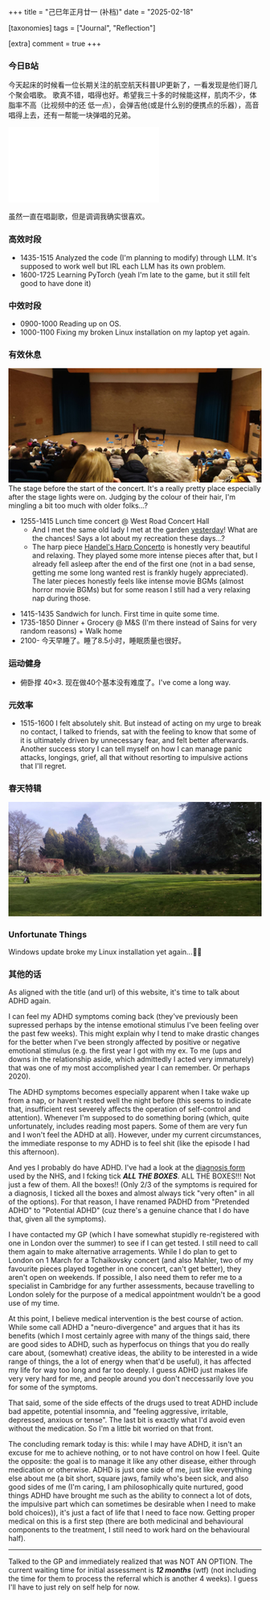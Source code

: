 +++
title = "己巳年正月廿一 (补档)"
date = "2025-02-18"

[taxonomies]
tags = ["Journal", "Reflection"]

[extra]
comment = true
+++

<!-- > @My EX: I have made a decision. Stay tuned for the blog post this weekend. -->

### 今日B站
今天起床的时候看一位长期关注的航空航天科普UP更新了，一看发现是他们哥几个聚会唱歌。
歌真不错，唱得也好。希望我三十多的时候能这样，肌肉不少，体脂率不高（比视频中的还
低一点），会弹吉他(或是什么别的便携点的乐器），高音唱得上去，还有一帮能一块弹唱的兄弟。

<iframe src="//player.bilibili.com/player.html?isOutside=true&aid=114022573738828&bvid=BV1swAceGE5y&cid=28448719467&p=1" scrolling="yes" border="0" frameborder="no" framespacing="0" allowfullscreen="true"></iframe>

虽然一直在唱副歌，但是调调我确实很喜欢。

### 高效时段
- 1435-1515 Analyzed the code (I'm planning to modify) through LLM. It's supposed to
    work well but IRL each LLM has its own problem.
- 1600-1725 Learning PyTorch (yeah I'm late to the game, but it still felt good to have done it)

### 中效时段
- 0900-1000 Reading up on OS.
- 1000-1100 Fixing my broken Linux installation on my laptop yet again.

### 有效休息
![img](/img/concert-02-18.jpg)
The stage before the start of the concert. It's a really pretty place especially
after the stage lights were on. Judging by the colour of their hair, I'm mingling
a bit too much with older folks...?

- 1255-1415 Lunch time concert @ West Road Concert Hall
    - And I met the same old lady I met at the garden [yesterday](@/journals/2025-02-17.md)! What are the chances!
        Says a lot about my recreation these days...?
    - The harp piece [Handel's Harp
        Concerto](https://www.youtube.com/watch?v=8jHr4t3JiGc&ab_channel=JuliaRovinsky)
        is honestly very beautiful and relaxing. They played some more intense pieces
        after that, but I already fell asleep after the end of the first one (not in a
        bad sense, getting me some long wanted rest is frankly hugely appreciated). The
        later pieces honestly feels like intense movie BGMs (almost horror movie BGMs)
        but for some reason I still had a very relaxing nap during those.

<!-- TODO: include a picture of the concert -->
- 1415-1435 Sandwich for lunch. First time in quite some time.
- 1735-1850 Dinner + Grocery @ M&S (I'm there instead of Sains for very random reasons) + Walk home
- 2100-     今天早睡了。睡了8.5小时，睡眠质量也很好。

### 运动健身
- 俯卧撑 40×3. 现在做40个基本没有难度了。I've come a long way.

### 元效率
- 1515-1600 I felt absolutely shit. But instead of acting on my urge to break no contact,
    I talked to friends, sat with the feeling to know that some of it is ultimately driven
    by unnecessary fear, and felt better afterwards. Another success story I can tell myself
    on how I can manage panic attacks, longings, grief, all that without resorting to impulsive
    actions that I'll regret.

### 春天特辑
![img](/img/garden-02-18.jpg)

### Unfortunate Things

Windows update broke my Linux installation yet again...😮‍💨

### 其他的话

As aligned with the title (and url) of this website, it's time to talk about ADHD again.

I can feel my ADHD symptoms coming back (they've previously been supressed perhaps by
the intense emotional stimulus I've been feeling over the past few weeks). This might
explain why I tend to make drastic changes for the better when I've been strongly
affected by positive or negative emotional stimulus (e.g. the first year I got with
my ex. To me (ups and downs in the relationship aside, which admittedly I acted
very immaturely) that was one of my most accomplished year I can remember. Or perhaps
2020).

The ADHD symptoms becomes especially apparent when I take wake up from a nap,
or haven't rested well the night before (this seems to indicate that,
insufficient rest severely affects the operation of self-control and
attention). Whenever I'm supposed to do something boring (which, quite
unfortunately, includes reading most papers. Some of them are very fun and I
won't feel the ADHD at all). However, under my current circumstances, the immediate
response to my ADHD is to feel shit (like the episode I had this afternoon).

And yes I probably do have ADHD. I've had a look at the [diagnosis
form](https://bsw.icb.nhs.uk/wp-content/uploads/sites/6/2022/06/Adult-ADHD-Self-Report-Scale-ASRS-white.pdf)
used by the NHS, and I fcking tick ***ALL THE BOXES***. ALL THE BOXES!!! Not
just a few of them. All the boxes!! (Only 2/3 of the symptoms is required for a
diagnosis, I ticked all the boxes and almost always tick "very often" in all
of the options). For that reason, I have renamed PADHD from "Pretended ADHD"
to "Potential ADHD" (cuz there's a genuine chance that I do have that, given
all the symptoms).

I have contacted my GP (which I have somewhat stupidly re-registered with one in
London over the summer) to see if I can get tested. I still need to call them
again to make alternative arragements. While I do plan to get to London on 1
March for a Tchaikovsky concert (and also Mahler, two of my favourite pieces
played together in one concert, can't get better), they aren't open on
weekends. If possible, I also need them to refer me to a specialist in
Cambridge for any further assessments, because travelling to London solely
for the purpose of a medical appointment wouldn't be a good use of my time.

At this point, I believe medical intervention is the best course of action.
While some call ADHD a "neuro-divergence" and argues that it has its benefits
(which I most certainly agree with many of the things said, there are good sides
to ADHD, such as hyperfocus on things that you do really care about, (somewhat)
creative ideas, the ability to be interested in a wide range of things, the a lot of
energy when that'd be useful), it has affected my life for way too long and far
too deeply. I guess ADHD just makes life very very hard for me, and people
around you don't neccessarily love you for some of the symptoms.

That said, some of the side effects of the drugs used to treat ADHD include
bad appetite, potential insomnia, and "feeling aggressive, irritable, depressed,
anxious or tense". The last bit is exactly what I'd avoid even without the
medication. So I'm a little bit worried on that front.

The concluding remark today is this: while I may have ADHD, it isn't an excuse
for me to achieve nothing, or to not have control on how I feel. Quite the
opposite: the goal is to manage it like any other disease, either through
medication or otherwise. ADHD is just one side of me, just like everything else
about me (a bit short, square jaws, family who's been sick, and also good sides
of me (I'm caring, I am philosophically quite nurtured, good things ADHD have
brought me such as the ability to connect a lot of dots, the impulsive part
which can sometimes be desirable when I need to make bold choices)), it's just
a fact of life that I need to face now. Getting proper medical on this is a first
step (there are both medicinal and behavioural components to the treatment, I
still need to work hard on the behavioural half).

---

Talked to the GP and immediately realized that was NOT AN OPTION. The current
waiting time for initial assessment is ***12 months*** (wtf) (not including the
time for them to process the referral which is another 4 weeks). I guess I'll
have to just rely on self help for now.
